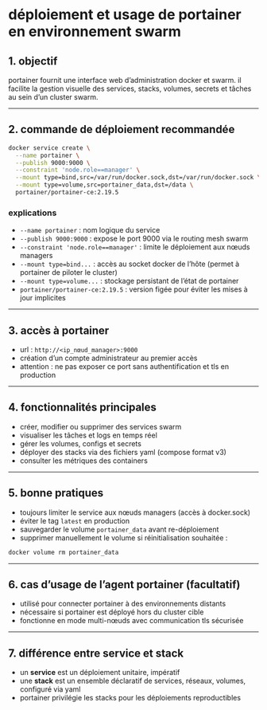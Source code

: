 
# déploiement et usage de portainer en environnement swarm

## 1. objectif

portainer fournit une interface web d’administration docker et swarm. il facilite la gestion visuelle des services, stacks, volumes, secrets et tâches au sein d’un cluster swarm.

---

## 2. commande de déploiement recommandée

```bash
docker service create \
  --name portainer \
  --publish 9000:9000 \
  --constraint 'node.role==manager' \
  --mount type=bind,src=/var/run/docker.sock,dst=/var/run/docker.sock \
  --mount type=volume,src=portainer_data,dst=/data \
  portainer/portainer-ce:2.19.5
```

### explications

- `--name portainer` : nom logique du service
- `--publish 9000:9000` : expose le port 9000 via le routing mesh swarm
- `--constraint 'node.role==manager'` : limite le déploiement aux nœuds managers
- `--mount type=bind...` : accès au socket docker de l’hôte (permet à portainer de piloter le cluster)
- `--mount type=volume...` : stockage persistant de l’état de portainer
- `portainer/portainer-ce:2.19.5` : version figée pour éviter les mises à jour implicites

---

## 3. accès à portainer

- url : `http://<ip_nœud_manager>:9000`
- création d’un compte administrateur au premier accès
- attention : ne pas exposer ce port sans authentification et tls en production

---

## 4. fonctionnalités principales

- créer, modifier ou supprimer des services swarm
- visualiser les tâches et logs en temps réel
- gérer les volumes, configs et secrets
- déployer des stacks via des fichiers yaml (compose format v3)
- consulter les métriques des containers

---

## 5. bonne pratiques

- toujours limiter le service aux nœuds managers (accès à docker.sock)
- éviter le tag `latest` en production
- sauvegarder le volume `portainer_data` avant re-déploiement
- supprimer manuellement le volume si réinitialisation souhaitée :
```bash
docker volume rm portainer_data
```

---

## 6. cas d’usage de l’agent portainer (facultatif)

- utilisé pour connecter portainer à des environnements distants
- nécessaire si portainer est déployé hors du cluster cible
- fonctionne en mode multi-nœuds avec communication tls sécurisée

---

## 7. différence entre service et stack

- un **service** est un déploiement unitaire, impératif
- une **stack** est un ensemble déclaratif de services, réseaux, volumes, configuré via yaml
- portainer privilégie les stacks pour les déploiements reproductibles
